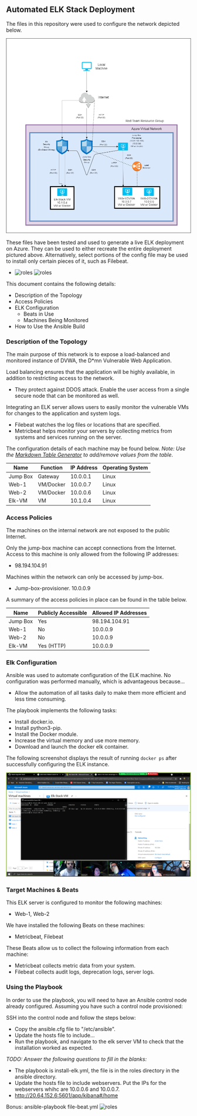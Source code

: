 ## Automated ELK Stack Deployment

The files in this repository were used to configure the network depicted below.

![Diagram](/Diagram/Project_Diagram.png)

These files have been tested and used to generate a live ELK deployment on Azure. They can be used to either recreate the entire deployment pictured above. Alternatively, select portions of the config file may be used to install only certain pieces of it, such as Filebeat.

  - ![roles](/Ansible/roles/filebeat-playbook.yml)
    ![roles](/Ansible/roles/metricbeat-playbook.yml)

This document contains the following details:
- Description of the Topology
- Access Policies
- ELK Configuration
  - Beats in Use
  - Machines Being Monitored
- How to Use the Ansible Build


### Description of the Topology

The main purpose of this network is to expose a load-balanced and monitored instance of DVWA, the D*mn Vulnerable Web Application.

Load balancing ensures that the application will be highly available, in addition to restricting access to the network.
- They protect against DDOS attack. Enable the user access from a single secure node that can be monitored as well.

Integrating an ELK server allows users to easily monitor the vulnerable VMs for changes to the application and system logs.
- Filebeat watches the log files or locations that are specified.
- Metricbeat helps monitor your servers by collecting metrics from systems and services running on the server. 

The configuration details of each machine may be found below.
_Note: Use the [Markdown Table Generator](http://www.tablesgenerator.com/markdown_tables) to add/remove values from the table_.

| Name     | Function  | IP Address | Operating System |
|----------|-----------|------------|------------------|
| Jump Box | Gateway   | 10.0.0.1   | Linux            |
| Web-1    | VM/Docker | 10.0.0.7   | Linux            |
| Web-2    | VM/Docker | 10.0.0.6   | Linux            |
| Elk-VM   | VM        | 10.1.0.4   | Linux            |

### Access Policies

The machines on the internal network are not exposed to the public Internet. 

Only the jump-box machine can accept connections from the Internet. Access to this machine is only allowed from the following IP addresses:
- 98.194.104.91

Machines within the network can only be accessed by jump-box.
- Jump-box-provisioner. 10.0.0.9

A summary of the access policies in place can be found in the table below.

| Name     | Publicly Accessible | Allowed IP Addresses |
|----------|---------------------|----------------------|
| Jump Box | Yes                 | 98.194.104.91        |
| Web-1    | No                  | 10.0.0.9             |
| Web-2    | No                  | 10.0.0.9             |
| Elk-VM   | Yes (HTTP)          | 10.0.0.9             |
### Elk Configuration

Ansible was used to automate configuration of the ELK machine. No configuration was performed manually, which is advantageous because...
- Allow the automation of all tasks daily to make them more efficient and less time consuming.

The playbook implements the following tasks:
- Install docker.io.
- Install python3-pip.
- Install the Docker module.
- Increase the virtual memory and use more memory.
- Download and launch the docker elk container.

The following screenshot displays the result of running `docker ps` after successfully configuring the ELK instance.

![Images](/Ansible/Images/Docker-ps.png)

### Target Machines & Beats
This ELK server is configured to monitor the following machines:
- Web-1, Web-2

We have installed the following Beats on these machines:
- Metricbeat, Filebeat

These Beats allow us to collect the following information from each machine:
- Metricbeat collects metric data from your system.
- Filebeat collects audit logs, deprecation logs, server logs. 
### Using the Playbook
In order to use the playbook, you will need to have an Ansible control node already configured. Assuming you have such a control node provisioned: 

SSH into the control node and follow the steps below:
- Copy the ansible.cfg file to "/etc/ansible".
- Update the hosts file to include...
- Run the playbook, and navigate to the elk server VM to check that the installation worked as expected.

_TODO: Answer the following questions to fill in the blanks:_
- The playbook is install-elk.yml, the file is in the roles directory in the ansible directory.
- Update the hosts file to include webservers. Put the IPs for the webservers whihc are 10.0.0.6 and 10.0.0.7.
- http://20.64.152.6:5601/app/kibana#/home

Bonus: ansible-playbook file-beat.yml
![roles](Ansible\roles\filebeat-playbook.yml)